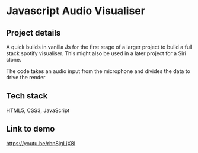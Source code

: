 # Javascript Audio Visualiser

## Project details
A quick builds in vanilla Js for the first stage of a larger project to build a full stack spotify visualiser. This might also be used in a later project for a Siri clone.

The code takes an audio input from the microphone and divides the data to drive the render
## Tech stack
HTML5, CSS3, JavaScript


## Link to demo

https://youtu.be/rbn8jgLjX8I
